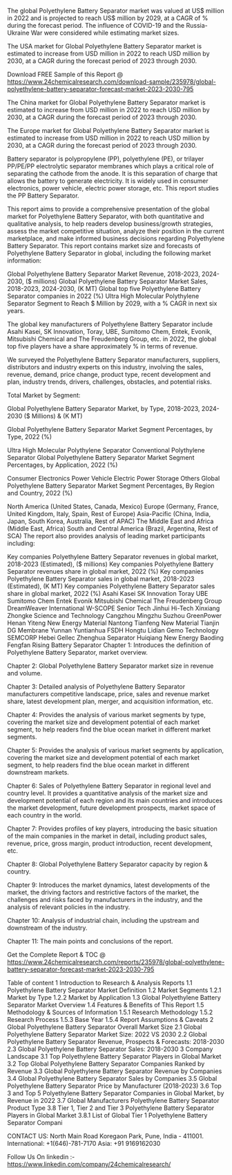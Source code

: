 The global Polyethylene Battery Separator market was valued at US$ million in 2022 and is projected to reach US$ million by 2029, at a CAGR of % during the forecast period. The influence of COVID-19 and the Russia-Ukraine War were considered while estimating market sizes.

The USA market for Global Polyethylene Battery Separator market is estimated to increase from USD million in 2022 to reach USD million by 2030, at a CAGR during the forecast period of 2023 through 2030.

Download FREE Sample of this Report @ https://www.24chemicalresearch.com/download-sample/235978/global-polyethylene-battery-separator-forecast-market-2023-2030-795

The China market for Global Polyethylene Battery Separator market is estimated to increase from USD million in 2022 to reach USD million by 2030, at a CAGR during the forecast period of 2023 through 2030.

The Europe market for Global Polyethylene Battery Separator market is estimated to increase from USD million in 2022 to reach USD million by 2030, at a CAGR during the forecast period of 2023 through 2030.

Battery separator is polypropylene (PP), polyethylene (PE), or trilayer PP/PE/PP electrolytic separator membranes which plays a critical role of separating the cathode from the anode. It is this separation of charge that allows the battery to generate electricity. It is widely used in consumer electronics, power vehicle, electric power storage, etc. This report studies the PP Battery Separator.

This report aims to provide a comprehensive presentation of the global market for Polyethylene Battery Separator, with both quantitative and qualitative analysis, to help readers develop business/growth strategies, assess the market competitive situation, analyze their position in the current marketplace, and make informed business decisions regarding Polyethylene Battery Separator. This report contains market size and forecasts of Polyethylene Battery Separator in global, including the following market information:

Global Polyethylene Battery Separator Market Revenue, 2018-2023, 2024-2030, ($ millions)
Global Polyethylene Battery Separator Market Sales, 2018-2023, 2024-2030, (K MT)
Global top five Polyethylene Battery Separator companies in 2022 (%)
Ultra High Molecular Polythylene Separator Segment to Reach $ Million by 2029, with a % CAGR in next six years.

The global key manufacturers of Polyethylene Battery Separator include Asahi Kasei, SK Innovation, Toray, UBE, Sumitomo Chem, Entek, Evonik, Mitsubishi Chemical and The Freudenberg Group, etc. in 2022, the global top five players have a share approximately % in terms of revenue.

We surveyed the Polyethylene Battery Separator manufacturers, suppliers, distributors and industry experts on this industry, involving the sales, revenue, demand, price change, product type, recent development and plan, industry trends, drivers, challenges, obstacles, and potential risks.

Total Market by Segment:

Global Polyethylene Battery Separator Market, by Type, 2018-2023, 2024-2030 ($ Millions) & (K MT)

Global Polyethylene Battery Separator Market Segment Percentages, by Type, 2022 (%)

Ultra High Molecular Polythylene Separator
Conventional Polythylene Separator
Global Polyethylene Battery Separator Market Segment Percentages, by Application, 2022 (%)

Consumer Electronics
Power Vehicle
Electric Power Storage
Others
Global Polyethylene Battery Separator Market Segment Percentages, By Region and Country, 2022 (%)

North America (United States, Canada, Mexico)
Europe (Germany, France, United Kingdom, Italy, Spain, Rest of Europe)
Asia-Pacific (China, India, Japan, South Korea, Australia, Rest of APAC)
The Middle East and Africa (Middle East, Africa)
South and Central America (Brazil, Argentina, Rest of SCA)
The report also provides analysis of leading market participants including:

Key companies Polyethylene Battery Separator revenues in global market, 2018-2023 (Estimated), ($ millions)
Key companies Polyethylene Battery Separator revenues share in global market, 2022 (%)
Key companies Polyethylene Battery Separator sales in global market, 2018-2023 (Estimated), (K MT)
Key companies Polyethylene Battery Separator sales share in global market, 2022 (%)
Asahi Kasei
SK Innovation
Toray
UBE
Sumitomo Chem
Entek
Evonik
Mitsubishi Chemical
The Freudenberg Group
DreamWeaver International
W-SCOPE
Senior Tech
Jinhui Hi-Tech
Xinxiang Zhongke Science and Technology
Cangzhou Mingzhu
Suzhou GreenPower
Henan Yiteng New Energy Material
Nantong Tianfeng New Material
Tianjin DG Membrane
Yunnan Yuntianhua
FSDH
Hongtu Lidian Gemo Technology
SEMCORP
Hebei Gellec
Zhenghua Separator
Huiqiang New Energy
Baoding Fengfan Rising Battery Separator
Chapter 1: Introduces the definition of Polyethylene Battery Separator, market overview.

Chapter 2: Global Polyethylene Battery Separator market size in revenue and volume.

Chapter 3: Detailed analysis of Polyethylene Battery Separator manufacturers competitive landscape, price, sales and revenue market share, latest development plan, merger, and acquisition information, etc.

Chapter 4: Provides the analysis of various market segments by type, covering the market size and development potential of each market segment, to help readers find the blue ocean market in different market segments.

Chapter 5: Provides the analysis of various market segments by application, covering the market size and development potential of each market segment, to help readers find the blue ocean market in different downstream markets.

Chapter 6: Sales of Polyethylene Battery Separator in regional level and country level. It provides a quantitative analysis of the market size and development potential of each region and its main countries and introduces the market development, future development prospects, market space of each country in the world.

Chapter 7: Provides profiles of key players, introducing the basic situation of the main companies in the market in detail, including product sales, revenue, price, gross margin, product introduction, recent development, etc.

Chapter 8: Global Polyethylene Battery Separator capacity by region & country.

Chapter 9: Introduces the market dynamics, latest developments of the market, the driving factors and restrictive factors of the market, the challenges and risks faced by manufacturers in the industry, and the analysis of relevant policies in the industry.

Chapter 10: Analysis of industrial chain, including the upstream and downstream of the industry.

Chapter 11: The main points and conclusions of the report.

Get the Complete Report & TOC @ https://www.24chemicalresearch.com/reports/235978/global-polyethylene-battery-separator-forecast-market-2023-2030-795

Table of content
1 Introduction to Research & Analysis Reports
1.1 Polyethylene Battery Separator Market Definition
1.2 Market Segments
1.2.1 Market by Type
1.2.2 Market by Application
1.3 Global Polyethylene Battery Separator Market Overview
1.4 Features & Benefits of This Report
1.5 Methodology & Sources of Information
1.5.1 Research Methodology
1.5.2 Research Process
1.5.3 Base Year
1.5.4 Report Assumptions & Caveats
2 Global Polyethylene Battery Separator Overall Market Size
2.1 Global Polyethylene Battery Separator Market Size: 2022 VS 2030
2.2 Global Polyethylene Battery Separator Revenue, Prospects & Forecasts: 2018-2030
2.3 Global Polyethylene Battery Separator Sales: 2018-2030
3 Company Landscape
3.1 Top Polyethylene Battery Separator Players in Global Market
3.2 Top Global Polyethylene Battery Separator Companies Ranked by Revenue
3.3 Global Polyethylene Battery Separator Revenue by Companies
3.4 Global Polyethylene Battery Separator Sales by Companies
3.5 Global Polyethylene Battery Separator Price by Manufacturer (2018-2023)
3.6 Top 3 and Top 5 Polyethylene Battery Separator Companies in Global Market, by Revenue in 2022
3.7 Global Manufacturers Polyethylene Battery Separator Product Type
3.8 Tier 1, Tier 2 and Tier 3 Polyethylene Battery Separator Players in Global Market
3.8.1 List of Global Tier 1 Polyethylene Battery Separator Compani

CONTACT US:
North Main Road Koregaon Park, Pune, India - 411001.
International: +1(646)-781-7170
Asia: +91 9169162030

Follow Us On linkedin :- https://www.linkedin.com/company/24chemicalresearch/

